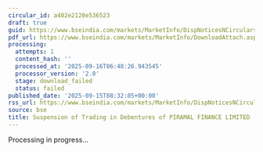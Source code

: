 ```yaml
---
circular_id: a402e2120e536523
draft: true
guid: https://www.bseindia.com/markets/MarketInfo/DispNoticesNCirculars.aspx?Noticeid={E13AF2AF-E79E-40F9-B642-700AC4A5942F}&noticeno=20250915-10&dt=09/15/2025&icount=10&totcount=81&flag=0
pdf_url: https://www.bseindia.com/markets/MarketInfo/DownloadAttach.aspx?id=20250915-10&attachedId=
processing:
  attempts: 1
  content_hash: ''
  processed_at: '2025-09-16T06:48:26.943545'
  processor_version: '2.0'
  stage: download_failed
  status: failed
published_date: '2025-09-15T08:32:05+00:00'
rss_url: https://www.bseindia.com/markets/MarketInfo/DispNoticesNCirculars.aspx?Noticeid={E13AF2AF-E79E-40F9-B642-700AC4A5942F}&noticeno=20250915-10&dt=09/15/2025&icount=10&totcount=81&flag=0
source: bse
title: Suspension of Trading in Debentures of PIRAMAL FINANCE LIMITED
---
```


Processing in progress...
